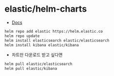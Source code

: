 # elastic/helm-charts

- [Docs](https://github.com/elastic/helm-charts/blob/master/elasticsearch/README.md)

```bash
helm repo add elastic https://helm.elastic.co
helm repo update
helm install elasticsearch elastic/elasticsearch
helm install kibana elastic/kibana
```

- 차트만 다운로드 받고 싶다면

```bash
helm pull elastic/elasticsearch
helm pull elastic/kibana
```
